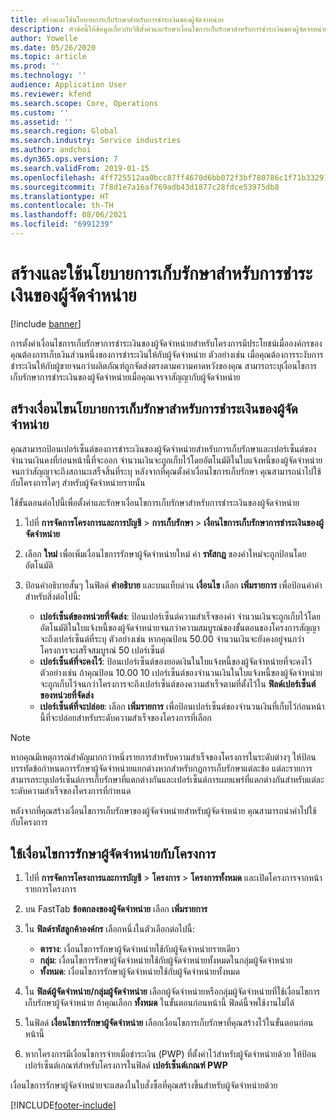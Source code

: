 ```yaml
---
title: สร้างและใช้นโยบายการเก็บรักษาสำหรับการชำระเงินของผู้จัดจำหน่าย
description: หัวข้อนี้ให้ข้อมูลเกี่ยวกับวิธีตั้งค่าและรักษาเงื่อนไขการเก็บรักษาสำหรับการชำระเงินของผู้จัดจำหน่าย
author: Yowelle
ms.date: 05/26/2020
ms.topic: article
ms.prod: ''
ms.technology: ''
audience: Application User
ms.reviewer: kfend
ms.search.scope: Core, Operations
ms.custom: ''
ms.assetid: ''
ms.search.region: Global
ms.search.industry: Service industries
ms.author: andchoi
ms.dyn365.ops.version: 7
ms.search.validFrom: 2019-01-15
ms.openlocfilehash: 4ff725512aa0bcc87ff4670d6bb072f3bf780786c1f71b332914887f4d4ccf13
ms.sourcegitcommit: 7f8d1e7a16af769adb43d1877c28fdce53975db8
ms.translationtype: HT
ms.contentlocale: th-TH
ms.lasthandoff: 08/06/2021
ms.locfileid: "6991239"
---
```

# <a name="create-and-apply-vendor-payment-retention-terms"></a>สร้างและใช้นโยบายการเก็บรักษาสำหรับการชำระเงินของผู้จัดจำหน่าย

[!include [banner](../includes/banner.md)] 

การตั้งค่าเงื่อนไขการเก็บรักษาการชำระเงินของผู้จัดจำหน่ายสำหรับโครงการมีประโยชน์เมื่อองค์กรของคุณต้องการเก็บเงินส่วนหนึ่งของการชำระเงินให้กับผู้จัดจำหน่าย ตัวอย่างเช่น เมื่อคุณต้องการระงับการชำระเงินให้กับผู้ขายจนกว่าผลิตภัณฑ์ถูกจัดส่งตรงตามความคาดหวังของคุณ สามารถระบุเงื่อนไขการเก็บรักษาการชำระเงินของผู้จัดจำหน่ายเมื่อคุณเจรจาสัญญากับผู้จัดจำหน่าย

## <a name="create-vendor-payment-retention-terms"></a>สร้างเงื่อนไขนโยบายการเก็บรักษาสำหรับการชำระเงินของผู้จัดจำหน่าย

คุณสามารถป้อนเปอร์เซ็นต์ของการชำระเงินของผู้จัดจำหน่ายสำหรับการเก็บรักษาและเปอร์เซ็นต์ของจำนวนเงินคงที่ก่อนหน้านี้ที่จะออก จำนวนเงินจะถูกเก็บไว้โดยอัตโนมัติในใบแจ้งหนี้ของผู้จัดจำหน่ายจนกว่าสัญญาจะถึงสถานะเสร็จสิ้นที่ระบุ หลังจากที่คุณตั้งค่าเงื่อนไขการเก็บรักษา คุณสามารถนำไปใช้กับโครงการใดๆ สำหรับผู้จัดจำหน่ายรายนั้น

ใช้ขั้นตอนต่อไปนี้เพื่อตั้งค่าและรักษาเงื่อนไขการเก็บรักษาสำหรับการชำระเงินของผู้จัดจำหน่าย 

1. ไปที่ **การจัดการโครงการและการบัญชี** > **การเก็บรักษา** > **เงื่อนไขการเก็บรักษาการชำระเงินของผู้จัดจำหน่าย**
2. เลือก **ใหม่** เพื่อเพิ่มเงื่อนไขการรักษาผู้จัดจำหน่ายใหม่ ค่า **รหัสกฎ** ของคำใหม่จะถูกป้อนโดยอัตโนมัติ 
3. ป้อนคำอธิบายสั้นๆ ในฟิลด์ **คำอธิบาย** และบนแท็บด่วน **เงื่อนไข** เลือก **เพิ่มรายการ** เพื่อป้อนค่าคำสำหรับสิ่งต่อไปนี้:

   - **เปอร์เซ็นต์ของหน่วยที่จัดส่ง**: ป้อนเปอร์เซ็นต์ความสำเร็จของคำ จำนวนเงินจะถูกเก็บไว้โดยอัตโนมัติในใบแจ้งหนี้ของผู้จัดจำหน่ายจนกว่าความสมบูรณ์ของขั้นตอนของโครงการสัญญาจะถึงเปอร์เซ็นต์ที่ระบุ ตัวอย่างเช่น หากคุณป้อน 50.00 จำนวนเงินจะยังคงอยู่จนกว่าโครงการจะเสร็จสมบูรณ์ 50 เปอร์เซ็นต์
   - **เปอร์เซ็นต์ที่จะคงไว้**: ป้อนเปอร์เซ็นต์ของยอดเงินในใบแจ้งหนี้ของผู้จัดจำหน่ายที่จะคงไว้ ตัวอย่างเช่น ถ้าคุณป้อน 10.00 10 เปอร์เซ็นต์ของจำนวนเงินในใบแจ้งหนี้ของผู้จัดจำหน่ายจะถูกเก็บไว้จนกว่าโครงการจะถึงเปอร์เซ็นต์ของความสำเร็จตามที่ตั้งไว้ใน **ฟิลด์เปอร์เซ็นต์ของหน่วยที่จัดส่ง**
   - **เปอร์เซ็นต์ที่จะปล่อย**: เลือก **เพิ่มรายการ** เพื่อป้อนเปอร์เซ็นต์ของจำนวนเงินที่เก็บไว้ก่อนหน้านี้ที่จะปล่อยสำหรับระดับความสำเร็จของโครงการที่เลือก

> [!NOTE]
> หากคุณมีเหตุการณ์สําคัญมากกว่าหนึ่งรายการสำหรับความสำเร็จของโครงการในระดับต่างๆ ให้ป้อนบรรทัดข้อกำหนดการรักษาผู้จัดจำหน่ายแยกต่างหากสำหรับกฎการเก็บรักษาแต่ละข้อ แต่ละรายการสามารถระบุเปอร์เซ็นต์การเก็บรักษาที่แตกต่างกันและเปอร์เซ็นต์การเผยแพร่ที่แตกต่างกันสำหรับแต่ละระดับความสำเร็จของโครงการที่กำหนด

หลังจากที่คุณสร้างเงื่อนไขการเก็บรักษาของผู้จัดจำหน่ายสำหรับผู้จัดจำหน่าย คุณสามารถนำคำไปใช้กับโครงการ

## <a name="apply-vendor-retention-terms-to-a-project"></a>ใช้เงื่อนไขการรักษาผู้จัดจำหน่ายกับโครงการ

1. ไปที่ **การจัดการโครงการและการบัญชี** > **โครงการ** > **โครงการทั้งหมด** และเปิดโครงการจากหน้ารายการโครงการ
2. บน FastTab **ข้อตกลงของผู้จัดจำหน่าย** เลือก **เพิ่มรายการ**
3. ใน **ฟิลด์รหัสลูกค้าองค์กร** เลือกหนึ่งในตัวเลือกต่อไปนี้: 

   - **ตาราง**: เงื่อนไขการรักษาผู้จัดจำหน่ายใช้กับผู้จัดจำหน่ายรายเดียว
   - **กลุ่ม**: เงื่อนไขการรักษาผู้จัดจำหน่ายใช้กับผู้จัดจำหน่ายทั้งหมดในกลุ่มผู้จัดจำหน่าย
   - **ทั้งหมด**: เงื่อนไขการรักษาผู้จัดจำหน่ายใช้กับผู้จัดจำหน่ายทั้งหมด

4. ใน **ฟิลด์ผู้จัดจำหน่าย/กลุ่มผู้จัดจำหน่าย** เลือกผู้จัดจำหน่ายหรือกลุ่มผู้จัดจำหน่ายที่ใช้เงื่อนไขการเก็บรักษาผู้จัดจำหน่าย ถ้าคุณเลือก **ทั้งหมด** ในขั้นตอนก่อนหน้านี้ ฟิลด์นี้จพใช้งานไม่ได้
5. ในฟิลด์ **เงื่อนไขการรักษาผู้จัดจำหน่าย** เลือกเงื่อนไขการเก็บรักษาที่คุณสร้างไว้ในขั้นตอนก่อนหน้านี้
6. หากโครงการมีเงื่อนไขการจ่ายเมื่อชำระเงิน (PWP) ที่ตั้งค่าไว้สำหรับผู้จัดจำหน่ายด้วย ให้ป้อนเปอร์เซ็นต์เกณฑ์สำหรับโครงการในฟิลด์ **เปอร์เซ็นต์เกณฑ์ PWP**

เงื่อนไขการรักษาผู้จัดจำหน่ายจะแสดงในใบสั่งซื้อที่คุณสร้างขึ้นสำหรับผู้จัดจำหน่ายด้วย


[!INCLUDE[footer-include](../includes/footer-banner.md)]